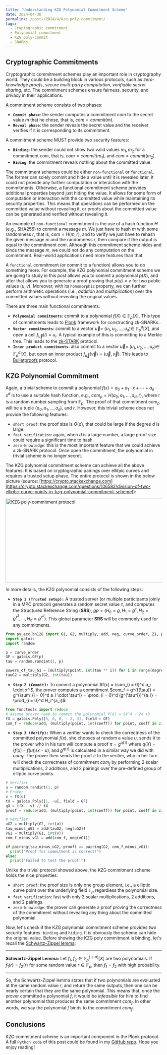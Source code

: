 ```yaml
---
title: 'Understanding KZG Polynomial Commitment Scheme'
date: 2024-04-30
permalink: /posts/2024/4/kzg-poly-commitment/
tags:
  - Cryptographic commitment
  - Polynomial commitment
  - KZG poly-commit
  - SNARKs
---
```


## Cryptographic Commitments

Cryptographic commitment schemes play an important role in cryptography world. They could be a building block in various protocols, such as _zero-knowledge proofs_, _secure multi-party computation_, _verifiable secret sharing_, etc. The commitment schemes ensure fairness, security, and privacy in their applications.

A commitment scheme consists of two phases: 
- **`Commit phase`**: the sender computes a commitment $com$ to the secret value $m$ that he chose, that is, $com = commit(m)$.
- **`Reveal phase`**: the sender reveals the secret value and the receiver verifies if it is corresponding to its commitment.

A commitment scheme MUST provide two security features:
- **`Binding`**: the sender could not show two valid values $m_1, m_2$ for a commitment $com$, that is, $com = commit(m_1)$, and $com = commit(m_2)$.
- **`Hiding`**: the commitment reveals nothing about the committed value. 

The commitment schemes could be either `non-functional` or `functional`. The former can solely commit and hide a value until it is revealed later, it could not provide any further computation or interaction with the commitments. Otherwise, a functional commitment scheme provides additional properties beyond just hiding the value. It allows for some form of computation or interaction with the committed value while maintaining its security properties. This means that operations can be performed on the committed value without revealing it, or proofs about the committed value can be generated and verified without revealing it.

An example of `non-functional` commitment is the use of a hash function $H$ (e.g., SHA256) to commit a message $m$. We just have to hash $m$ with some randomness $r$, that is, $com = H(m, r)$, and to verify we just have to rehash the given message $m$ and the randomness $r$, then compare if the output is equal to the commitment $com$. Although this commitment scheme hides and binds the message $m$, we could not do any computation on the commitment. Real-world applications need more features than that. 

A `functional` commitment (or commit to a function) allows you to do something more. For example, the KZG polynomial commitment scheme we are going to study in this post allows you to commit a polynomial $p(X)$, and after that allows you to generate a proof proving that $p(u) = v$ for two public values $(u, v)$. Moreover, with its `homomorphic` property, we can further perform arithmetic operations (i.e., _addition_ and _multiplication_) over the committed values without revealing the original values. 

There are three main functional commitments:
- **`Polynomial commitments`**: commit to a polynomial $f(X) \in \mathbb{F}_p[X]$. This type of commitments leads to [Plonk](https://eprint.iacr.org/2019/953) framework for constructing zk-SNARKs..
- **`Vector commitments`**: commit to a vector $\vec{u} =$ $(u_1, u_2, ..., u_d) \in$ $\mathbb{F}_p^{d}[X]$, and open a cell $f_{\vec{u}}(i) = u_i$. A typical example of this is committing to a Merkle tree. This leads to the [zk-STARK](https://eprint.iacr.org/2018/046.pdf) protocol. 
- **`Inner product commitments`**: also commit to a vector $\vec{u} =$ $(u_1, u_2, ..., u_d) \in$ $\mathbb{F}_p^{d}[X]$, but open an inner product $f_{\vec{u}}(\vec{v}) = (\vec{u}, \vec{v})$. This leads to [Bulletproofs](https://eprint.iacr.org/2017/1066.pdf) protocol.

## KZG Polynomial Commitment
Again, a trivial scheme to commit a polynomial $f(x) = a_0 + a_1 \cdot x + \cdots + a_d \cdot x^d$ is to use a suitable hash function, e.g., $com_p = H(a_0, a_1, \ldots, a_d, r)$, where $r$ is a random number sampling from $\mathbb{F}_p$. The proof of that commitment $com_p$ will be a tuple $(a_0, a_1, \ldots, a_d)$, and $r$. However, this trivial scheme does not provide the following features:

- `short proof`: the proof size is $O(d)$, that could be large if the degree $d$ is large. 
- `fast verification`: again, when $d$ is a large number, a large proof size could require a significant time to hash.
- `zero-knowledge`: this is the most important feature that we could achieve a zk-SNARK protocol. Once open the commitment, the polynomial in trivial scheme is no longer secret. 

The KZG polynomial commitment scheme can achieve all the above features. It is based on cryptographic pairings over ellitpic curves and requires a trusted setup phase. The entire protocol is shown in the below picture (source: [https://crypto.stackexchange.com](https://crypto.stackexchange.com/questions/106582/division-of-two-elliptic-curve-points-in-kzg-polynomial-commitment-scheme)): 

<img src="http://dple.github.io/images/kzg-commitment.png" 
  alt="KZG poly-commitment protocol" 
  width="900" 
  height="270" 
  style="display: block; margin: 0 auto" />


In more details, the KZG polynomial consists of the following steps:

- **`Step 1 (Trusted setup):`**  A trusted server (or multiple participants joinly in a MPC protocol) generates a random secret value $\tau$, and computes the Structured Reference String (**SRS**), $gp = (H_0 = g, H_1 = g^{\tau}, H_2 = g^{\tau^2}, \ldots, H_d = g^{\tau^d})$. This global parameter **SRS** will be commonly used for any commitments. 

```Python
from py_ecc.bn128 import G1, G2, multiply, add, neg, curve_order, Z1, pairing
import galois
import random

p = curve_order
GF = galois.GF(p)
tau = random.randint(1, p) 

powers_of_tau_G1 = [multiply(point, int(tau ** i)) for i in range(degree + 1)]   
tauG2 = multiply(G2, int(tau))
```

- **`Step 2 (Commit):`** To commit a polynomial $f(x) = \sum_{i = 0}^d a_i \cdot x^i$, the prover computes a commitment $com_f = g^{f(\tau)} = g^{\sum_{i = 0}^d a_i \cdot \tau^i} = \prod_{i = 0}^d (g^{\tau^i})^{a_i} = \prod_{i = 0}^d H_i^{a_i}$.  

```Python
from functools import reduce
# Assume prover need to commit the polynomial f(X) = 5X^4 - 2X +3
fX = galois.Poly([5, 0, 0, - 2, 3], field = GF)
com_f = reduce(add, (multiply(point, int(coeff)) for point, coeff in zip(powers_of_tau_G1, fX.coeffs[::-1])), Z1)
```
- **`Step 3 (Verify):`** When a verifier wants to check the correctness of the committed polynomial $f(x)$, she chooses at random a value $u$, sends it to the prover who in his turn will compute a proof $\pi = g^{q(\tau)}$ where $q(X) = (f(x) - f(u))(x - u)$, and $g^{q(\tau)}$ is calculated in a similar way we did with $com_f$. The prover then sends the proof $\pi$ to the verifier, who in her turn will check the correctness of commitment $com_f$ by performing $2$ scalar multiplications, $2$ additions, and $2$ pairings over the pre-defined group of elliptic curve points. 

```Python
# Verifier
u = random.randint(1, p) 
# Prover
v = fX(u)           
tX = galois.Poly([1, -u], field = GF)
qX = (fX - v) // tX
proof = reduce(add, (multiply(point, int(coeff)) for point, coeff in zip(powers_of_tau_G1[:d], qX.coeffs[::-1])), Z1)

# Verifier
uG2 = multiply(G2, int(u))
tau_minus_uG2 = add(tauG2, neg(uG2))
vG1 = multiply(G1, int(v))
com_f_minus_vG1 = add(com_f, neg(vG1))

if pairing(tau_minus_uG2, proof) == pairing(G2, com_f_minus_vG1):
  print("Proof for commitment is correct!")
else:
  print("Failed to test the proof!")
```

Unlike the trivial protocol showed above, the KZG commitment scheme holds the nice properties:

- `short proof`: the proof size is only one group element, i.e., a elliptic curve point over the underlying field $\mathbb{F}_p$ regardless the polynomial size. 
- `fast verification`: fast with only $2$ scalar multiplications, $2$ additions, and $2$ pairings.
- `zero-knowledge`: the prover can generate a proof proving the correctness of the commitment without revealing any thing about the committed polynomial. 

Now, let's check if the KZG polynomial commitment scheme provides two security features: `binding` and `hiding`. It is obviously the scheme can hide the original value. Before showing the KZG poly commitment is binding, let's recall the [Schwartz-Zippel lemma](https://en.wikipedia.org/wiki/Schwartz%E2%80%93Zippel_lemma):

---
**Schwartz-Zippel Lemma:** Let $f_1, f_2 \in \mathbb{F}^{(\le d)}_p[X]$ are two polynomials. If $f_1(r) = f_2(r)$ for some random value $r \in \mathbb{F}_p$, then $f_1 = f_2$ with high probability. 

---

So, the Schwartz-Zippel lemma states that if two polynomials are evaluated at the same random value $r$, and return the same outputs, then one can be nearly certain that they are the same polynomial. This means that, once the prover committed a polynomial $f$, it would be _infeasible_ for him to find another polynomial that produces the same commitment $com_f$. In other words, we say the polynomial $f$ binds to the commitment $com_f$. 

## Conclusions
KZG commitment scheme is an important component in the Plonk protocol. A full `Python code` of this post could be found in my [GitHub repo](https://github.com/dple/understanding-zkp/blob/master/Poly-commitment). Hope you enjoy reading!


